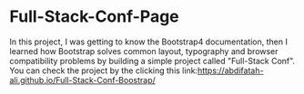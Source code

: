 # Full-Stack-Conf-Page
In this project, I was getting to know the Bootstrap4 documentation, then I learned how Bootstrap solves common layout, typography and browser compatibility problems by building a simple project called "Full-Stack Conf". You can check the project by the clicking this link:https://abdifatah-ali.github.io/Full-Stack-Conf-Boostrap/

